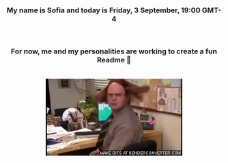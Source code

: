 


<div align="center">
<h3 >My name is Sofia and today is Friday, 3 September, 19:00 GMT-4</h3><br>
<h3 >For now, me and my personalities are working to create a fun Readme 👋
</h3><br>
<img src='img/dwight.gif' alt='working...'/>
</div>
